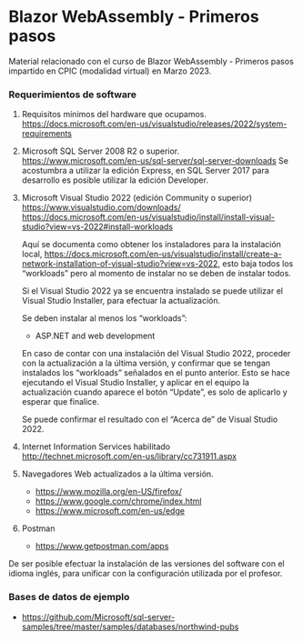 # Blazor WebAssembly - Primeros pasos
Material relacionado con el curso de Blazor WebAssembly - Primeros pasos impartido en CPIC (modalidad virtual) en Marzo 2023.

### Requerimientos de software
1.	Requisitos mínimos del hardware que ocupamos.<br/> 
	https://docs.microsoft.com/en-us/visualstudio/releases/2022/system-requirements
	
2.	Microsoft SQL Server 2008 R2 o superior.<br/> 
	https://www.microsoft.com/en-us/sql-server/sql-server-downloads
	Se acostumbra a utilizar la edición Express, en SQL Server 2017 para desarrollo es posible utilizar la edición Developer.	
	
3.	Microsoft Visual Studio 2022 (edición Community o superior)<br/>
	https://www.visualstudio.com/downloads/<br/>
	https://docs.microsoft.com/en-us/visualstudio/install/install-visual-studio?view=vs-2022#install-workloads
	
	Aquí se documenta como obtener los instaladores para la instalación local, 
	https://docs.microsoft.com/en-us/visualstudio/install/create-a-network-installation-of-visual-studio?view=vs-2022, 
	esto baja todos los “workloads” pero al momento de instalar no se deben de instalar todos.
	
	Si el Visual Studio 2022 ya se encuentra instalado se puede utilizar el Visual Studio Installer, 
	para efectuar la actualización.

	Se deben instalar al menos los “workloads”: 
	- ASP.NET and web development
		
	En caso de contar con una instalación del Visual Studio 2022, proceder con la actualización a la última versión, 
	y confirmar que se tengan instalados los “workloads” señalados en el punto anterior. Esto se hace ejecutando el 
	Visual Studio Installer, y aplicar en el equipo la actualización cuando aparece el botón “Update”, es solo de 
	aplicarlo y esperar que finalice.
 
	Se puede confirmar el resultado con el “Acerca de” de Visual Studio 2022.
	
4.	Internet Information Services habilitado 
	http://technet.microsoft.com/en-us/library/cc731911.aspx
	
5.	Navegadores Web actualizados a la última versión. 
	- https://www.mozilla.org/en-US/firefox/
	- https://www.google.com/chrome/index.html
	- https://www.microsoft.com/en-us/edge

6. Postman
	- https://www.getpostman.com/apps	
	
De ser posible efectuar la instalación de las versiones del software con el idioma inglés, para unificar con la configuración utilizada por el profesor.

### Bases de datos de ejemplo
* https://github.com/Microsoft/sql-server-samples/tree/master/samples/databases/northwind-pubs
